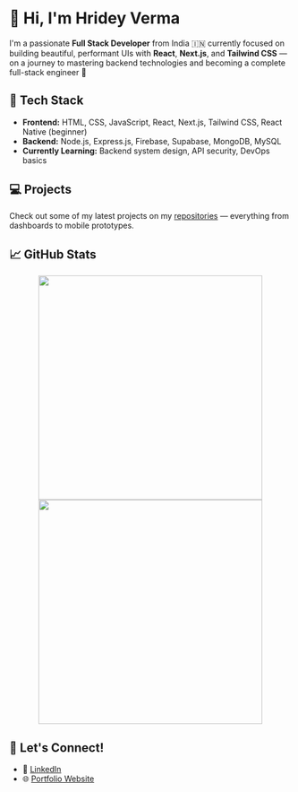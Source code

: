 # 👋 Hi, I'm Hridey Verma

I'm a passionate **Full Stack Developer** from India 🇮🇳 currently focused on building beautiful, performant UIs with **React**, **Next.js**, and **Tailwind CSS** — on a journey to mastering backend technologies and becoming a complete full-stack engineer 🚀

## 🔧 Tech Stack
- **Frontend:** HTML, CSS, JavaScript, React, Next.js, Tailwind CSS, React Native (beginner)
- **Backend:** Node.js, Express.js, Firebase, Supabase, MongoDB, MySQL
- **Currently Learning:** Backend system design, API security, DevOps basics

## 💻 Projects
Check out some of my latest projects on my [repositories](https://github.com/Hridey79?tab=repositories) — everything from dashboards to mobile prototypes.

## 📈 GitHub Stats

<p align="center">
  <img src="https://github-readme-stats.vercel.app/api?username=Hridey79&show_icons=true&theme=tokyonight" width="400"/>
  <img src="https://github-readme-streak-stats.herokuapp.com/?user=Hridey79&theme=tokyonight" width="400"/>
</p>

## 🤝 Let's Connect!
- 💼 [LinkedIn](https://linkedin.com/in/hridey-verma-67633a225)
- 🌐 [Portfolio Website](https://hridey-verma.netlify.app/)
